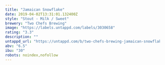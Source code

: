 ```yaml
---
title: "Jamaican Snowflake"
date: 2019-04-02T13:31:01.132400Z
style: "Stout - Milk / Sweet"
brewery: "Two Chefs Brewing"
image: "https://labels.untappd.com/labels/3030658"
rating: "3.3"
description: ""
untappd_url: "https://untappd.com/b/two-chefs-brewing-jamaican-snowflake/3030658"
abv: "6.5"
ibu: "30"
robots: noindex,nofollow
---
```

